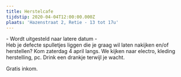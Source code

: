 ```yaml
---
title: Herstelcafe
tijdstip: 2020-04-04T12:00:00.000Z
plaats: 'Hazenstraat 2, Retie - 13 tot 17u'
---
```

\- Wordt uitgesteld naar latere datum - <br>Heb je defecte spulletjes liggen die je graag wil laten nakijken en/of herstellen? Kom zaterdag 4 april langs. We kijken naar electro, kleding herstelling, pc. Drink een drankje terwijl je wacht.

Gratis inkom.